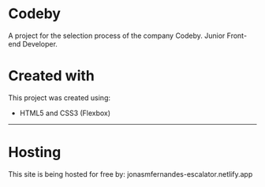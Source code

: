 # Codeby
A project for the selection process of the company Codeby. Junior Front-end Developer.

# Created with

This project was created using:
- HTML5 and CSS3 (Flexbox)

- - -

# Hosting

This site is being hosted for free by: jonasmfernandes-escalator.netlify.app
